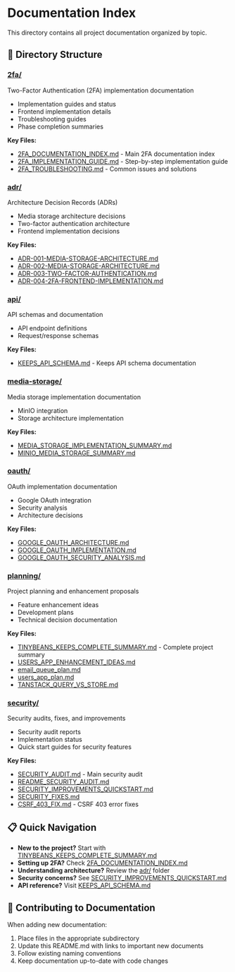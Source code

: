 # Documentation Index

This directory contains all project documentation organized by topic.

## 📁 Directory Structure

### [2fa/](./2fa/)
Two-Factor Authentication (2FA) implementation documentation
- Implementation guides and status
- Frontend implementation details
- Troubleshooting guides
- Phase completion summaries

**Key Files:**
- [2FA_DOCUMENTATION_INDEX.md](./2fa/2FA_DOCUMENTATION_INDEX.md) - Main 2FA documentation index
- [2FA_IMPLEMENTATION_GUIDE.md](./2fa/2FA_IMPLEMENTATION_GUIDE.md) - Step-by-step implementation guide
- [2FA_TROUBLESHOOTING.md](./2fa/2FA_TROUBLESHOOTING.md) - Common issues and solutions

### [adr/](./adr/)
Architecture Decision Records (ADRs)
- Media storage architecture decisions
- Two-factor authentication architecture
- Frontend implementation decisions

**Key Files:**
- [ADR-001-MEDIA-STORAGE-ARCHITECTURE.md](./adr/ADR-001-MEDIA-STORAGE-ARCHITECTURE.md)
- [ADR-002-MEDIA-STORAGE-ARCHITECTURE.md](./adr/ADR-002-MEDIA-STORAGE-ARCHITECTURE.md)
- [ADR-003-TWO-FACTOR-AUTHENTICATION.md](./adr/ADR-003-TWO-FACTOR-AUTHENTICATION.md)
- [ADR-004-2FA-FRONTEND-IMPLEMENTATION.md](./adr/ADR-004-2FA-FRONTEND-IMPLEMENTATION.md)

### [api/](./api/)
API schemas and documentation
- API endpoint definitions
- Request/response schemas

**Key Files:**
- [KEEPS_API_SCHEMA.md](./api/KEEPS_API_SCHEMA.md) - Keeps API schema documentation

### [media-storage/](./media-storage/)
Media storage implementation documentation
- MinIO integration
- Storage architecture implementation

**Key Files:**
- [MEDIA_STORAGE_IMPLEMENTATION_SUMMARY.md](./media-storage/MEDIA_STORAGE_IMPLEMENTATION_SUMMARY.md)
- [MINIO_MEDIA_STORAGE_SUMMARY.md](./media-storage/MINIO_MEDIA_STORAGE_SUMMARY.md)

### [oauth/](./oauth/)
OAuth implementation documentation
- Google OAuth integration
- Security analysis
- Architecture decisions

**Key Files:**
- [GOOGLE_OAUTH_ARCHITECTURE.md](./oauth/GOOGLE_OAUTH_ARCHITECTURE.md)
- [GOOGLE_OAUTH_IMPLEMENTATION.md](./oauth/GOOGLE_OAUTH_IMPLEMENTATION.md)
- [GOOGLE_OAUTH_SECURITY_ANALYSIS.md](./oauth/GOOGLE_OAUTH_SECURITY_ANALYSIS.md)

### [planning/](./planning/)
Project planning and enhancement proposals
- Feature enhancement ideas
- Development plans
- Technical decision documentation

**Key Files:**
- [TINYBEANS_KEEPS_COMPLETE_SUMMARY.md](./planning/TINYBEANS_KEEPS_COMPLETE_SUMMARY.md) - Complete project summary
- [USERS_APP_ENHANCEMENT_IDEAS.md](./planning/USERS_APP_ENHANCEMENT_IDEAS.md)
- [email_queue_plan.md](./planning/email_queue_plan.md)
- [users_app_plan.md](./planning/users_app_plan.md)
- [TANSTACK_QUERY_VS_STORE.md](./planning/TANSTACK_QUERY_VS_STORE.md)

### [security/](./security/)
Security audits, fixes, and improvements
- Security audit reports
- Implementation status
- Quick start guides for security features

**Key Files:**
- [SECURITY_AUDIT.md](./security/SECURITY_AUDIT.md) - Main security audit
- [README_SECURITY_AUDIT.md](./security/README_SECURITY_AUDIT.md)
- [SECURITY_IMPROVEMENTS_QUICKSTART.md](./security/SECURITY_IMPROVEMENTS_QUICKSTART.md)
- [SECURITY_FIXES.md](./security/SECURITY_FIXES.md)
- [CSRF_403_FIX.md](./security/CSRF_403_FIX.md) - CSRF 403 error fixes

## 📋 Quick Navigation

- **New to the project?** Start with [TINYBEANS_KEEPS_COMPLETE_SUMMARY.md](./planning/TINYBEANS_KEEPS_COMPLETE_SUMMARY.md)
- **Setting up 2FA?** Check [2FA_DOCUMENTATION_INDEX.md](./2fa/2FA_DOCUMENTATION_INDEX.md)
- **Understanding architecture?** Review the [adr/](./adr/) folder
- **Security concerns?** See [SECURITY_IMPROVEMENTS_QUICKSTART.md](./security/SECURITY_IMPROVEMENTS_QUICKSTART.md)
- **API reference?** Visit [KEEPS_API_SCHEMA.md](./api/KEEPS_API_SCHEMA.md)

## 📝 Contributing to Documentation

When adding new documentation:
1. Place files in the appropriate subdirectory
2. Update this README.md with links to important new documents
3. Follow existing naming conventions
4. Keep documentation up-to-date with code changes
